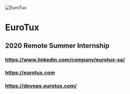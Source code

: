 ![EuroTux](https://eurotux.com/content/uploads/2020/04/logo.png)
# EuroTux
## 2020 Remote Summer Internship

### https://www.linkedin.com/company/eurotux-sa/
### https://eurotux.com
### https://devops.eurotux.com/
